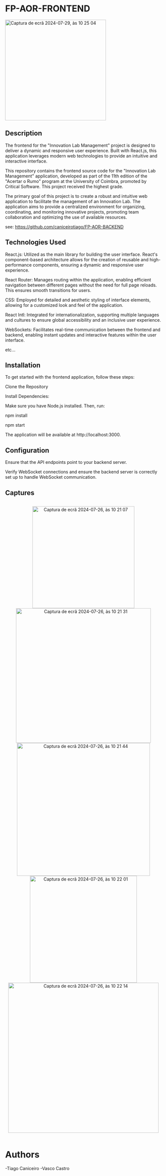 # FP-AOR-FRONTEND
<img width="325" alt="Captura de ecrã 2024-07-29, às 10 25 04" src="https://github.com/user-attachments/assets/f8518385-0f04-4905-b4c8-05b4667cf462">

## Description

The frontend for the "Innovation Lab Management" project is designed to deliver a dynamic and responsive user experience. Built with React.js, this application leverages modern web technologies to provide an intuitive and interactive interface.

This repository contains the frontend source code for the "Innovation Lab Management" application, developed as part of the 11th edition of the "Acertar o Rumo" program at the University of Coimbra, promoted by Critical Software. This project received the highest grade.

The primary goal of this project is to create a robust and intuitive web application to facilitate the management of an Innovation Lab. The application aims to provide a centralized environment for organizing, coordinating, and monitoring innovative projects, promoting team collaboration and optimizing the use of available resources.

see: https://github.com/caniceirotiago/FP-AOR-BACKEND

## Technologies Used

React.js: Utilized as the main library for building the user interface. React's component-based architecture allows for the creation of reusable and high-performance components, ensuring a dynamic and responsive user experience.

React Router: Manages routing within the application, enabling efficient navigation between different pages without the need for full page reloads. This ensures smooth transitions for users.

CSS: Employed for detailed and aesthetic styling of interface elements, allowing for a customized look and feel of the application.

React Intl: Integrated for internationalization, supporting multiple languages and cultures to ensure global accessibility and an inclusive user experience.

WebSockets: Facilitates real-time communication between the frontend and backend, enabling instant updates and interactive features within the user interface.

etc...
## Installation

To get started with the frontend application, follow these steps:

Clone the Repository

Install Dependencies:

Make sure you have Node.js installed. Then, run:

npm install

npm start

The application will be available at http://localhost:3000.


## Configuration

Ensure that the API endpoints point to your backend server.

Verify WebSocket connections and ensure the backend server is correctly set up to handle WebSocket communication.


## Captures
<div style="display: flex; gap: 50px;">
<div style="display: flex; gap: 50px;">
  <p align="center">
    <img width="329" alt="Captura de ecrã 2024-07-26, às 10 21 07" src="https://github.com/user-attachments/assets/000c2747-08cc-484c-8124-d67ded08d09b">
    <img width="435" alt="Captura de ecrã 2024-07-26, às 10 21 31" src="https://github.com/user-attachments/assets/b170689b-fb3a-4565-b956-a3855c9ff02f">
    <img width="429" alt="Captura de ecrã 2024-07-26, às 10 21 44" src="https://github.com/user-attachments/assets/98d24abf-71d5-49cd-8d9d-137720dca559">
    <img width="345" alt="Captura de ecrã 2024-07-26, às 10 22 01" src="https://github.com/user-attachments/assets/60aa294c-8e51-444f-93e2-5e7474a0b6a5">
    <img width="485" alt="Captura de ecrã 2024-07-26, às 10 22 14" src="https://github.com/user-attachments/assets/4735bf81-0b73-4179-a223-d093b2d5c74c">
  </p>
</div>
</div>

#  Authors
-Tiago Caniceiro
-Vasco Castro
